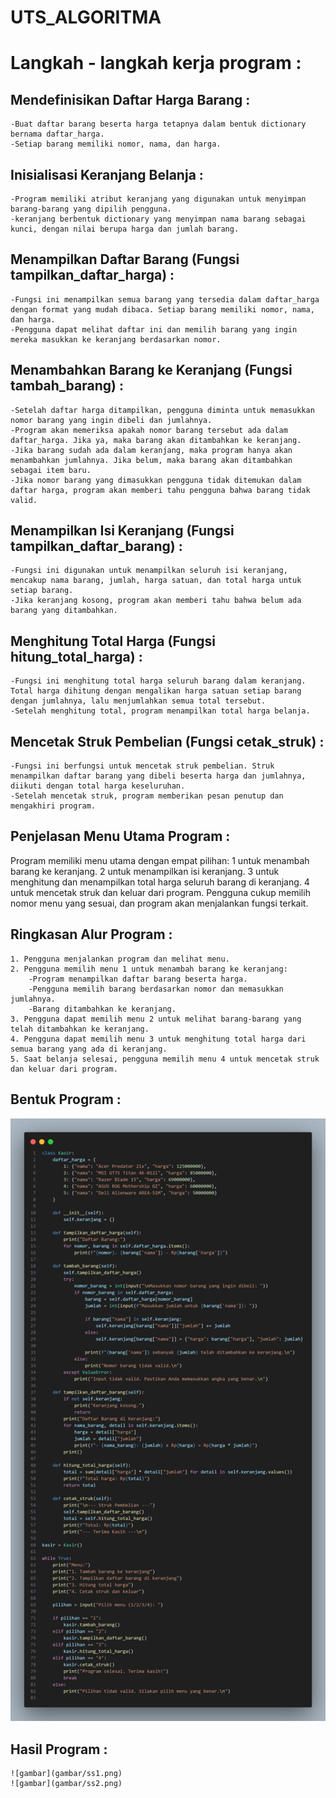 # UTS_ALGORITMA

# Langkah - langkah kerja program :

## Mendefinisikan Daftar Harga Barang :
    -Buat daftar barang beserta harga tetapnya dalam bentuk dictionary bernama daftar_harga. 
    -Setiap barang memiliki nomor, nama, dan harga.

## Inisialisasi Keranjang Belanja :
    -Program memiliki atribut keranjang yang digunakan untuk menyimpan barang-barang yang dipilih pengguna.
    -keranjang berbentuk dictionary yang menyimpan nama barang sebagai kunci, dengan nilai berupa harga dan jumlah barang.

## Menampilkan Daftar Barang (Fungsi tampilkan_daftar_harga) :
    -Fungsi ini menampilkan semua barang yang tersedia dalam daftar_harga dengan format yang mudah dibaca. Setiap barang memiliki nomor, nama, dan harga.
    -Pengguna dapat melihat daftar ini dan memilih barang yang ingin mereka masukkan ke keranjang berdasarkan nomor.

## Menambahkan Barang ke Keranjang (Fungsi tambah_barang) :
    -Setelah daftar harga ditampilkan, pengguna diminta untuk memasukkan nomor barang yang ingin dibeli dan jumlahnya.
    -Program akan memeriksa apakah nomor barang tersebut ada dalam daftar_harga. Jika ya, maka barang akan ditambahkan ke keranjang.
    -Jika barang sudah ada dalam keranjang, maka program hanya akan menambahkan jumlahnya. Jika belum, maka barang akan ditambahkan sebagai item baru.
    -Jika nomor barang yang dimasukkan pengguna tidak ditemukan dalam daftar harga, program akan memberi tahu pengguna bahwa barang tidak valid.

## Menampilkan Isi Keranjang (Fungsi tampilkan_daftar_barang) :
    -Fungsi ini digunakan untuk menampilkan seluruh isi keranjang, mencakup nama barang, jumlah, harga satuan, dan total harga untuk setiap barang.
    -Jika keranjang kosong, program akan memberi tahu bahwa belum ada barang yang ditambahkan.

## Menghitung Total Harga (Fungsi hitung_total_harga) :
    -Fungsi ini menghitung total harga seluruh barang dalam keranjang. Total harga dihitung dengan mengalikan harga satuan setiap barang dengan jumlahnya, lalu menjumlahkan semua total tersebut.
    -Setelah menghitung total, program menampilkan total harga belanja.

## Mencetak Struk Pembelian (Fungsi cetak_struk) :
    -Fungsi ini berfungsi untuk mencetak struk pembelian. Struk menampilkan daftar barang yang dibeli beserta harga dan jumlahnya, diikuti dengan total harga keseluruhan.
    -Setelah mencetak struk, program memberikan pesan penutup dan mengakhiri program.

## Penjelasan Menu Utama Program :
Program memiliki menu utama dengan empat pilihan:
1 untuk menambah barang ke keranjang.
2 untuk menampilkan isi keranjang.
3 untuk menghitung dan menampilkan total harga seluruh barang di keranjang.
4 untuk mencetak struk dan keluar dari program.
Pengguna cukup memilih nomor menu yang sesuai, dan program akan menjalankan fungsi terkait.

## Ringkasan Alur Program :
    1. Pengguna menjalankan program dan melihat menu.
    2. Pengguna memilih menu 1 untuk menambah barang ke keranjang:
        -Program menampilkan daftar barang beserta harga.
        -Pengguna memilih barang berdasarkan nomor dan memasukkan jumlahnya.
        -Barang ditambahkan ke keranjang.
    3. Pengguna dapat memilih menu 2 untuk melihat barang-barang yang telah ditambahkan ke keranjang.
    4. Pengguna dapat memilih menu 3 untuk menghitung total harga dari semua barang yang ada di keranjang.
    5. Saat belanja selesai, pengguna memilih menu 4 untuk mencetak struk dan keluar dari program.

## Bentuk Program :
   ![gambar](gambar/code.png)

## Hasil Program :
   
    ![gambar](gambar/ss1.png)
    ![gambar](gambar/ss2.png)
    